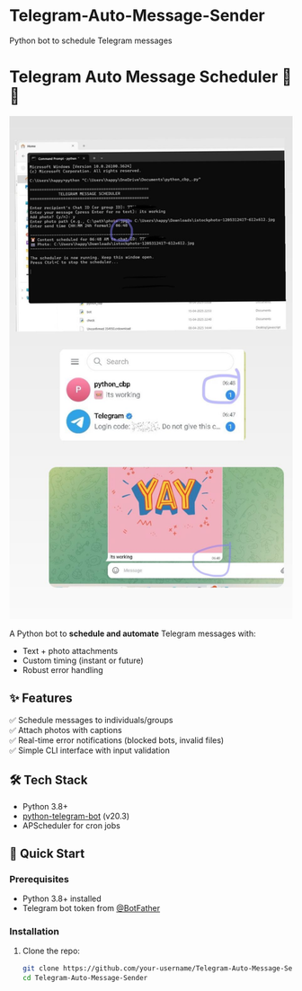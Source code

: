 
# Telegram-Auto-Message-Sender
Python bot to schedule Telegram messages
# Telegram Auto Message Scheduler 🤖⏰

![Demo Screenshot](./assets/demo_output.jpeg)

A Python bot to **schedule and automate** Telegram messages with:
- Text + photo attachments
- Custom timing (instant or future)
- Robust error handling

## ✨ Features
✅ Schedule messages to individuals/groups  
✅ Attach photos with captions  
✅ Real-time error notifications (blocked bots, invalid files)  
✅ Simple CLI interface with input validation  

## 🛠️ Tech Stack
- Python 3.8+
- [python-telegram-bot](https://python-telegram-bot.org/) (v20.3)
- APScheduler for cron jobs

## 🚀 Quick Start

### Prerequisites
- Python 3.8+ installed
- Telegram bot token from [@BotFather](https://t.me/BotFather)

### Installation
1. Clone the repo:
   ```bash
   git clone https://github.com/your-username/Telegram-Auto-Message-Sender.git
   cd Telegram-Auto-Message-Sender
